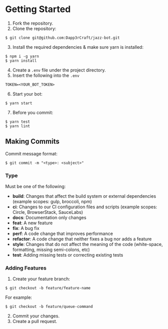 # Getting Started
1. Fork the repository.
2. Clone the repository:
```
$ git clone git@github.com:Dapp3rCraft/jazz-bot.git
```
3. Install the required dependencies & make sure yarn is installed:
```
$ npm i -g yarn
$ yarn install
```
4. Create a `.env` file under the project directory.
5. Insert the following into the `.env`
```
TOKEN=<YOUR_BOT_TOKEN>
```
6. Start your bot:
```
$ yarn start
```
7. Before you commit:
```
$ yarn test
$ yarn lint
```

## Making Commits
Commit message format:
```
$ git commit -m "<type>: <subject>"
```

### Type
Must be one of the following:

* **build**: Changes that affect the build system or external dependencies (example scopes: gulp, broccoli, npm)
* **ci**: Changes to our CI configuration files and scripts (example scopes: Circle, BrowserStack, SauceLabs)
* **docs**: Documentation only changes
* **feat**: A new feature
* **fix**: A bug fix
* **perf**: A code change that improves performance
* **refactor**: A code change that neither fixes a bug nor adds a feature
* **style**: Changes that do not affect the meaning of the code (white-space, formatting, missing semi-colons, etc)
* **test**: Adding missing tests or correcting existing tests

### Adding Features
1. Create your feature branch:
```
$ git checkout -b feature/feature-name
```
For example:
```
$ git checkout -b feature/queue-command
```
2. Commit your changes.
3. Create a pull request.
